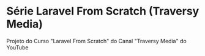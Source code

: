 <h1>Série Laravel From Scratch (Traversy Media)</h1>
<p>Projeto do Curso "Laravel From Scratch" do Canal "Traversy Media" do YouTube</p>
